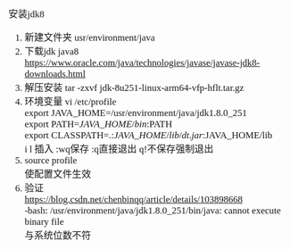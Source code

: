 <span  style="font-family: Simsun,serif; font-size: 17px; ">

安装jdk8
1. 新建文件夹  usr/environment/java
2. 下载jdk     java8 <br> https://www.oracle.com/java/technologies/javase/javase-jdk8-downloads.html
3. 解压安装    tar -zxvf jdk-8u251-linux-arm64-vfp-hflt.tar.gz 
4. 环境变量    vi /etc/profile <br> export JAVA\_HOME=/usr/environment/java/jdk1.8.0\_251  <br> export PATH=$JAVA\_HOME/bin:$PATH  <br> export CLASSPATH=.:$JAVA\_HOME/lib/dt.jar:$JAVA_HOME/lib  <br>  i l 插入  :wq保存   :q直接退出   q!不保存强制退出
5. source profile  <br> 使配置文件生效
6. 验证  <br>  https://blog.csdn.net/chenbinqq/article/details/103898668  <br>  -bash: /usr/environment/java/jdk1.8.0_251/bin/java: cannot execute binary file  <br>  与系统位数不符

</span>